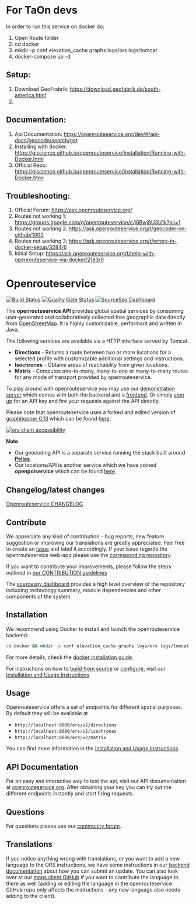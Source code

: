 # For TaOn devs
In order to run this service on docker do:
1. Open Route folder
2. cd docker
3. mkdir -p conf elevation_cache graphs logs/ors logs/tomcat
4. docker-compose up -d

## Setup:
1. Download GeoFrabrik: https://download.geofabrik.de/south-america.html
2. 

## Documentation:
1. Api Documentation: https://openrouteservice.org/dev/#/api-docs/geocode/search/get
2. Installing with docker: https://giscience.github.io/openrouteservice/installation/Running-with-Docker.html
3. Official Repo: https://giscience.github.io/openrouteservice/installation/Running-with-Docker.html

## Troubleshooting:
1. Official Forum: https://ask.openrouteservice.org/
2. Routes not working 1: https://groups.google.com/g/openrouteservice/c/j6Bwj9U3U1k?pli=1
3. Routes not working 2: https://ask.openrouteservice.org/t/geocoder-on-github/1000
4. Routes not working 3: https://ask.openrouteservice.org/t/errors-in-docker-setup/3284/6
5. Initial Setup: https://ask.openrouteservice.org/t/help-with-openrouteservice-via-docker/2183/9

# Openrouteservice

[![Build Status](https://travis-ci.org/GIScience/openrouteservice.svg?branch=master)](https://travis-ci.org/GIScience/openrouteservice) 
[![Quality Gate Status](https://sonarcloud.io/api/project_badges/measure?project=GIScience_openrouteservice&metric=alert_status&branch=master)](https://sonarcloud.io/dashboard?id=GIScience_openrouteservice&metric)
[![SourceSpy Dashboard](https://sourcespy.com/shield.svg)](https://sourcespy.com/github/giscienceopenrouteservice/)

The **openrouteservice API** provides global spatial services by consuming user-generated and collaboratively collected free geographic data directly from [OpenStreetMap](http://www.openstreetmap.org). It is highly customizable, performant and written in Java.

The following services are available via a HTTP interface served by Tomcat.
- **Directions** - Returns a route between two or more locations for a selected profile with customizable additional settings and instructions.
- **Isochrones** - Obtains areas of reachability from given locations.
- **Matrix** - Computes one-to-many, many-to-one or many-to-many routes for any mode of transport provided by openrouteservice.

To play around with openrouteservice you may use our [demonstration server](https://maps.openrouteservice.org) which comes with both the backend and a [frontend](https://github.com/GIScience/ors-map-client). Or simply [sign up](https://openrouteservice.org/dev/#/signup) for an API key and fire your requests against the API directly.

Please note that openrouteservice uses a forked and edited version of [graphhopper 0.13](https://github.com/GIScience/graphhopper) which can be found [here](https://github.com/GIScience/graphhopper).

[![ors client accessibility](https://user-images.githubusercontent.com/23240110/30385487-9eac96b8-98a7-11e7-9357-afd4df8fccdf.png)](https://openrouteservice.org/reach)

**Note**

- Our geocoding API is a separate service running the stack built around [**Pelias**](https://github.com/pelias/pelias).
- Our locations/API is another service which we have coined **openpoiservice** which can be found [here](https://github.com/GIScience/openpoiservice).


## Changelog/latest changes

[Openrouteservice CHANGELOG](https://github.com/GIScience/openrouteservice/blob/master/CHANGELOG.md)

## Contribute

We appreciate any kind of contribution - bug reports, new feature suggestion or improving our translations are greatly appreciated. Feel free to create an [issue](https://github.com/GIScience/openrouteservice/issues) and label it accordingly. If your issue regards the openrouteservice web-app please use the [corresponding repository](https://github.com/GIScience/ors-map-client/issues).

If you want to contribute your improvements, please follow the steps outlined in [our CONTRIBUTION guidelines](./CONTRIBUTE.md)

The [sourcespy dashboard](https://sourcespy.com/github/giscienceopenrouteservice/) provides a high level overview of the repository including technology summary, module dependencies and other components of the system.

## Installation

We recommend using Docker to install and launch the openrouteservice backend: 

```bash
cd docker && mkdir -p conf elevation_cache graphs logs/ors logs/tomcat && docker-compose up
```

For more details, check the [docker installation guide](https://GIScience.github.io/openrouteservice/installation/Running-with-Docker.html).

For instructions on how to [build from source](https://GIScience.github.io/openrouteservice/installation/Building-from-Source.html) or [configure](https://GIScience.github.io/openrouteservice/installation/Configuration.html), visit our [Installation and Usage Instructions](https://GIScience.github.io/openrouteservice/installation/Installation-and-Usage.html).

## Usage

Openrouteservice offers a set of endpoints for different spatial purposes. By default they will be available at

- `http://localhost:8080/ors/v2/directions`
- `http://localhost:8080/ors/v2/isochrones`
- `http://localhost:8080/ors/v2/matrix`

You can find more information in the [Installation and Usage Instructions](https://GIScience.github.io/openrouteservice/installation/Installation-and-Usage.html).

## API Documentation

For an easy and interactive way to test the api, visit our API documentation at [openrouteservice.org](https://openrouteservice.org/dev/#/api-docs).
After obtaining your key you can try out the different endpoints instantly and start firing requests.


## Questions

For questions please use our [community forum](https://ask.openrouteservice.org).

## Translations

If you notice anything wrong with translations, or you want to add a new language to the ORS instructions, we have some instructions in our [backend documentation](https://GIScience.github.io/openrouteservice/contributing/Contributing-Translations) about how you can submit an update. You can also look over at our [maps client GitHub](https://github.com/GIScience/ors-map-client/#add-language) if you want to contribute the language to there as well (adding or editing the language in the openrouteservice GitHub repo only affects the instructions - any new language also needs adding to the client).

